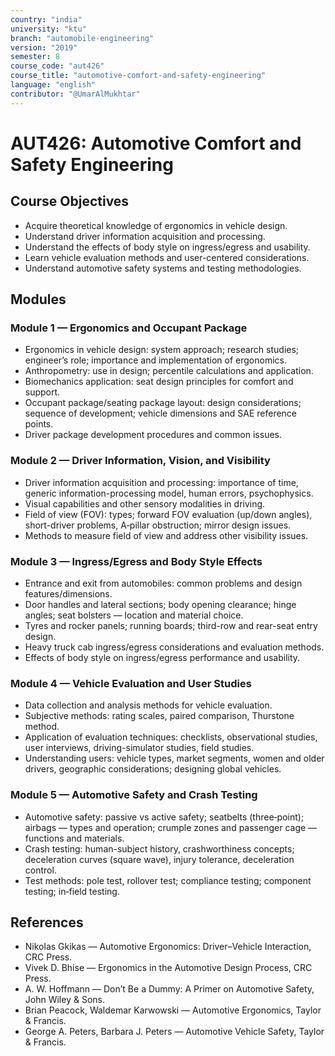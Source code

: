 ```yaml
---
country: "india"
university: "ktu"
branch: "automobile-engineering"
version: "2019"
semester: 8
course_code: "aut426"
course_title: "automotive-comfort-and-safety-engineering"
language: "english"
contributor: "@UmarAlMukhtar"
---
```


# AUT426: Automotive Comfort and Safety Engineering

## Course Objectives

- Acquire theoretical knowledge of ergonomics in vehicle design.
- Understand driver information acquisition and processing.
- Understand the effects of body style on ingress/egress and usability.
- Learn vehicle evaluation methods and user-centered considerations.
- Understand automotive safety systems and testing methodologies.

## Modules

### Module 1 — Ergonomics and Occupant Package

- Ergonomics in vehicle design: system approach; research studies; engineer’s role; importance and implementation of ergonomics.
- Anthropometry: use in design; percentile calculations and application.
- Biomechanics application: seat design principles for comfort and support.
- Occupant package/seating package layout: design considerations; sequence of development; vehicle dimensions and SAE reference points.
- Driver package development procedures and common issues.

### Module 2 — Driver Information, Vision, and Visibility

- Driver information acquisition and processing: importance of time, generic information-processing model, human errors, psychophysics.
- Visual capabilities and other sensory modalities in driving.
- Field of view (FOV): types; forward FOV evaluation (up/down angles), short-driver problems, A‑pillar obstruction; mirror design issues.
- Methods to measure field of view and address other visibility issues.

### Module 3 — Ingress/Egress and Body Style Effects

- Entrance and exit from automobiles: common problems and design features/dimensions.
- Door handles and lateral sections; body opening clearance; hinge angles; seat bolsters — location and material choice.
- Tyres and rocker panels; running boards; third-row and rear-seat entry design.
- Heavy truck cab ingress/egress considerations and evaluation methods.
- Effects of body style on ingress/egress performance and usability.

### Module 4 — Vehicle Evaluation and User Studies

- Data collection and analysis methods for vehicle evaluation.
- Subjective methods: rating scales, paired comparison, Thurstone method.
- Application of evaluation techniques: checklists, observational studies, user interviews, driving-simulator studies, field studies.
- Understanding users: vehicle types, market segments, women and older drivers, geographic considerations; designing global vehicles.

### Module 5 — Automotive Safety and Crash Testing

- Automotive safety: passive vs active safety; seatbelts (three‑point); airbags — types and operation; crumple zones and passenger cage — functions and materials.
- Crash testing: human-subject history, crashworthiness concepts; deceleration curves (square wave), injury tolerance, deceleration control.
- Test methods: pole test, rollover test; compliance testing; component testing; in‑field testing.

## References

- Nikolas Gkikas — Automotive Ergonomics: Driver–Vehicle Interaction, CRC Press.
- Vivek D. Bhise — Ergonomics in the Automotive Design Process, CRC Press.
- A. W. Hoffmann — Don’t Be a Dummy: A Primer on Automotive Safety, John Wiley & Sons.
- Brian Peacock, Waldemar Karwowski — Automotive Ergonomics, Taylor & Francis.
- George A. Peters, Barbara J. Peters — Automotive Vehicle Safety, Taylor & Francis.

